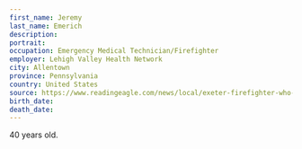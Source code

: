 ```yaml
---
first_name: Jeremy
last_name: Emerich
description: 
portrait: 
occupation: Emergency Medical Technician/Firefighter
employer: Lehigh Valley Health Network
city: Allentown
province: Pennsylvania
country: United States
source: https://www.readingeagle.com/news/local/exeter-firefighter-who-died-at-40-from-coronavirus-honored-by-first-responders/article_a47b9b84-9b97-11ea-a0af-0fc612341d8d.html
birth_date: 
death_date: 
---
```


40 years old.